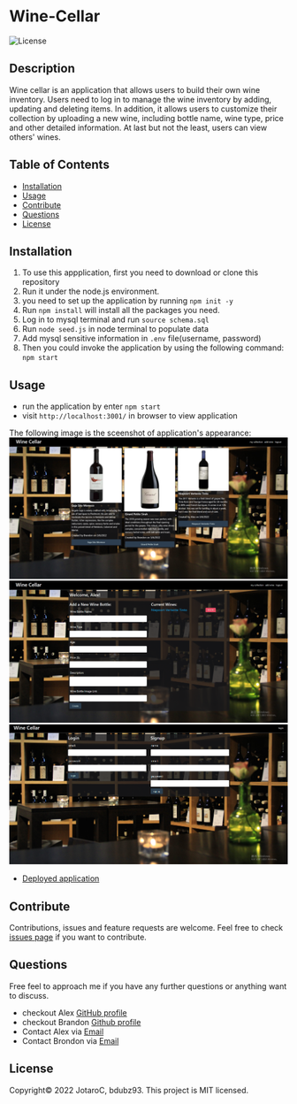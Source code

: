 
# Wine-Cellar
![License](https://img.shields.io/badge/License-MIT-blue.svg)


## Description

Wine cellar is an application that allows users to build their own wine inventory. Users need to log in to manage the wine inventory by adding, updating and deleting items. In addition, it allows users to customize their collection by uploading a new wine, including bottle name, wine type, price and other detailed information. At last but not the least, users can view others' wines. 

## Table of Contents 

- [Installation](#installation)
- [Usage](#usage)
- [Contribute](#contribute)
- [Questions](#questions)
- [License](#license)


## Installation

1. To use this appplication, first you need to download or clone this repository<br/>
2. Run it under the node.js environment. <br/>
3. you need to set up the application by running ``npm init -y``<br/>
4. Run ``npm install`` will install all the packages you need.<br/>
5. Log in to mysql terminal and run ``source schema.sql``
6. Run ``node seed.js`` in node terminal to populate data
7. Add mysql sensitive information in ``.env`` file(username, password)
8. Then you could invoke the application by using the following command: ``npm start``


## Usage
- run the application by enter ``npm start``
- visit ``http://localhost:3001/`` in browser to view application


The following image is the sceenshot of application's appearance:
![screen shot of the website](./assets/Image1.png)
![screen shot of the website](./assets/Image2.png)
![screen shot of the website](./assets/Image3.png)

- [Deployed application](https://winecellar-app.herokuapp.com/)



## Contribute

Contributions, issues and feature requests are welcome.
Feel free to check [issues page](https://github.com/bdubz93/Wine-Cellar/issues) if you want to contribute.


## Questions

Free feel to approach me if you have any further questions or anything want to discuss.
- checkout Alex [GitHub profile](https://github.com/JotaroC)
- checkout Brandon [Github profile](https://github.com/bdubz93)
- Contact Alex via [Email](mailto:cxz980314@gmail.com)
- Contact Brondon via [Email](mailto:brandonwinkler@live.ca)


## License

Copyright© 2022 JotaroC, bdubz93.
This project is MIT licensed.
    
